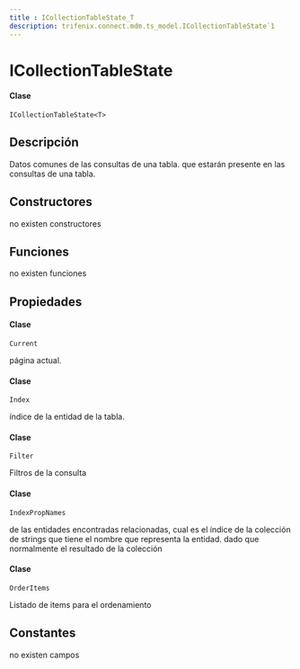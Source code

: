 ```yaml
---
title : ICollectionTableState_T
description: trifenix.connect.mdm.ts_model.ICollectionTableState`1
---
```


# ICollectionTableState<T>

<CodeBlock slots = 'heading, code' repeat = '1' languages = 'C#' />

#### Clase
```
ICollectionTableState<T>
```

## Descripción
Datos comunes de las consultas de una tabla.
que estarán presente en las consultas de una tabla.
## Constructores

no existen constructores


## Funciones

no existen funciones

## Propiedades


<CodeBlock slots = 'heading, code' repeat = '1' languages = 'C#' />

#### Clase
```
Current
```


página actual.

<CodeBlock slots = 'heading, code' repeat = '1' languages = 'C#' />

#### Clase
```
Index
```


índice de la entidad de la tabla.

<CodeBlock slots = 'heading, code' repeat = '1' languages = 'C#' />

#### Clase
```
Filter
```


Filtros de la consulta

<CodeBlock slots = 'heading, code' repeat = '1' languages = 'C#' />

#### Clase
```
IndexPropNames
```


de las entidades encontradas relacionadas, cual es el índice de la colección 
de strings que tiene el nombre que representa la entidad.
dado que normalmente el resultado de la colección

<CodeBlock slots = 'heading, code' repeat = '1' languages = 'C#' />

#### Clase
```
OrderItems
```


Listado de items para el ordenamiento
## Constantes
no existen campos

